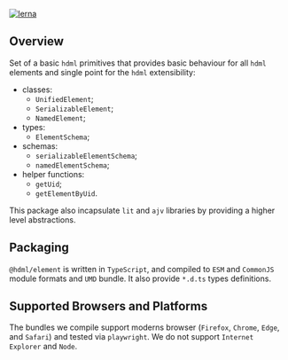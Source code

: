 [![lerna](https://img.shields.io/badge/maintained%20with-lerna-cc00ff.svg)](https://lerna.js.org/)

## Overview

Set of a basic `hdml` primitives that provides basic behaviour for all `hdml` elements and single point for the `hdml` extensibility:

* classes:
  * `UnifiedElement`;
  * `SerializableElement`;
  * `NamedElement`;
* types:
  * `ElementSchema`;
* schemas:
  * `serializableElementSchema`;
  * `namedElementSchema`;
* helper functions:
  * `getUid`;
  * `getElementByUid`.

This package also incapsulate `lit` and `ajv` libraries by providing a higher level abstractions.

## Packaging

`@hdml/element` is written in `TypeScript`, and compiled to `ESM` and `CommonJS` module formats and `UMD` bundle. It also provide `*.d.ts` types definitions.

## Supported Browsers and Platforms

The bundles we compile support moderns browser (`Firefox`, `Chrome`, `Edge`, and `Safari`) and tested via `playwright`. We do not support `Internet Explorer` and `Node`.